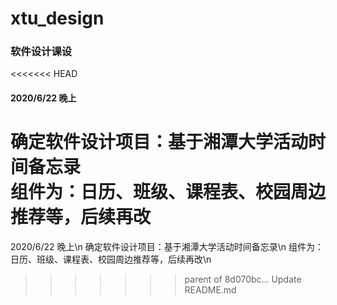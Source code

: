 ﻿# xtu_design
### 软件设计课设  

<<<<<<< HEAD
#### 2020/6/22 晚上  

确定软件设计项目：基于湘潭大学活动时间备忘录  
组件为：日历、班级、课程表、校园周边推荐等，后续再改  
=======
2020/6/22 晚上\n
确定软件设计项目：基于湘潭大学活动时间备忘录\n
组件为：日历、班级、课程表、校园周边推荐等，后续再改\n
>>>>>>> parent of 8d070bc... Update README.md
